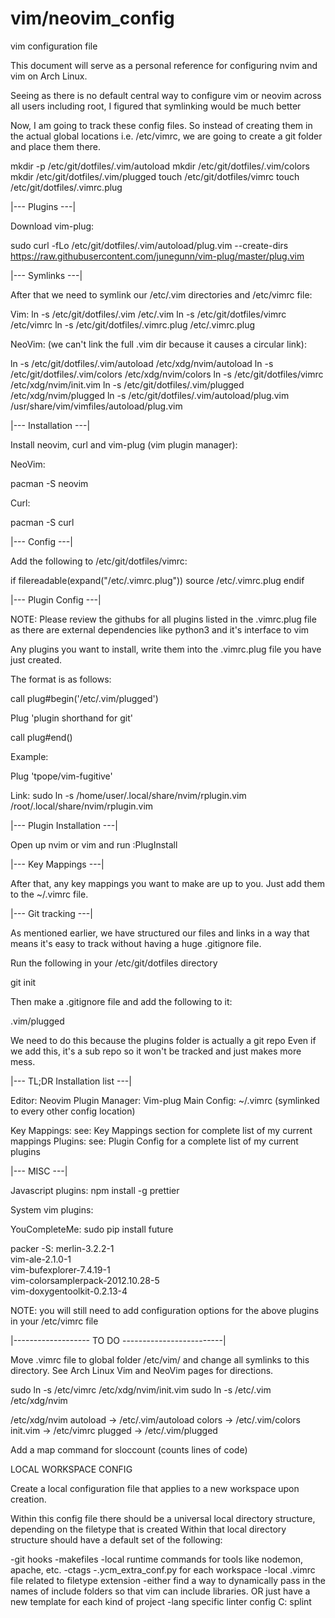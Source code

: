 # vim/neovim_config
vim configuration file

This document will serve as a personal reference for configuring nvim and vim on Arch Linux. 

Seeing as there is no default central way to configure vim or neovim across all users including root, I figured that
symlinking would be much better

Now, I am going to track these config files. So instead of creating them
in the actual global locations i.e. /etc/vimrc, we are going to create 
a git folder and place them there. 

mkdir -p  /etc/git/dotfiles/.vim/autoload
mkdir 		/etc/git/dotfiles/.vim/colors
mkdir 		/etc/git/dotfiles/.vim/plugged
touch			/etc/git/dotfiles/vimrc
touch			/etc/git/dotfiles/.vimrc.plug

|--- Plugins ---|

Download vim-plug:

sudo curl -fLo /etc/git/dotfiles/.vim/autoload/plug.vim --create-dirs https://raw.githubusercontent.com/junegunn/vim-plug/master/plug.vim

|--- Symlinks ---|

After that we need to symlink our /etc/.vim directories and /etc/vimrc file:

Vim:
ln -s /etc/git/dotfiles/.vim /etc/.vim
ln -s /etc/git/dotfiles/vimrc /etc/vimrc
ln -s /etc/git/dotfiles/.vimrc.plug /etc/.vimrc.plug

NeoVim:
(we can't link the full .vim dir because it causes a circular link):

ln -s /etc/git/dotfiles/.vim/autoload /etc/xdg/nvim/autoload
ln -s /etc/git/dotfiles/.vim/colors		/etc/xdg/nvim/colors
ln -s /etc/git/dotfiles/vimrc					/etc/xdg/nvim/init.vim
ln -s /etc/git/dotfiles/.vim/plugged	/etc/xdg/nvim/plugged
ln -s /etc/git/dotfiles/.vim/autoload/plug.vim /usr/share/vim/vimfiles/autoload/plug.vim



|--- Installation ---|

Install neovim, curl and vim-plug (vim plugin manager):

NeoVim:

pacman -S neovim 

Curl:

pacman -S curl


|--- Config ---|

Add the following to /etc/git/dotfiles/vimrc:

 if filereadable(expand("/etc/.vimrc.plug"))
    source /etc/.vimrc.plug
 endif



|--- Plugin Config ---|

NOTE: Please review the githubs for all plugins listed in the .vimrc.plug file as there are external dependencies like python3 and it's interface to vim

Any plugins you want to install, write them into the .vimrc.plug file you have just created. 

The format is as follows:

call plug#begin('/etc/.vim/plugged')

Plug 'plugin shorthand for git'

call plug#end()

Example:

Plug 'tpope/vim-fugitive'

Link:
sudo ln -s /home/user/.local/share/nvim/rplugin.vim /root/.local/share/nvim/rplugin.vim



|--- Plugin Installation ---|

Open up nvim or vim and run :PlugInstall


|--- Key Mappings ---|

After that, any key mappings you want to make are up to you. Just add them to the ~/.vimrc file. 




|--- Git tracking ---|

As mentioned earlier, we have structured our files and links in a way
that means it's easy to track without having a huge .gitignore file. 

Run the following in your /etc/git/dotfiles directory

git init


Then make a .gitignore file and add the following to it:

.vim/plugged


We need to do this because the plugins folder is actually a git repo
Even if we add this, it's a sub repo so it won't be tracked and just
makes more mess.

|--- TL;DR Installation list ---|

Editor:           Neovim
Plugin Manager:   Vim-plug
Main Config:      ~/.vimrc (symlinked to every other config location)

Key Mappings:     see: Key Mappings section for complete list of my current mappings
Plugins:          see: Plugin Config for a complete list of my current plugins 

|--- MISC ---|

Javascript plugins:
npm install -g prettier

System vim plugins:

YouCompleteMe:
sudo pip install future

packer -S: 
merlin-3.2.2-1  
vim-ale-2.1.0-1  
vim-bufexplorer-7.4.19-1  
vim-colorsamplerpack-2012.10.28-5  
vim-doxygentoolkit-0.2.13-4

NOTE: you will still need to add configuration options for the above plugins in your /etc/vimrc file


|------------------- TO DO -------------------------|

Move .vimrc file to global folder /etc/vim/ and change all symlinks to this directory. See Arch Linux Vim and NeoVim pages for directions.

sudo ln -s /etc/vimrc /etc/xdg/nvim/init.vim
sudo ln -s /etc/.vim   /etc/xdg/nvim

/etc/xdg/nvim
autoload 	-> /etc/.vim/autoload
colors 		-> /etc/.vim/colors
init.vim 	-> /etc/vimrc
plugged 	-> /etc/.vim/plugged


Add a map command for sloccount (counts lines of code)


LOCAL WORKSPACE CONFIG 

Create a local configuration file that applies to a new workspace upon
creation. 

Within this config file there should be a universal local directory 
structure, depending on the filetype that is created
Within that local directory structure should have a default set of the 
following:

  -git hooks
  -makefiles
  -local runtime commands for tools like nodemon, apache, etc. 
  -ctags
  -.ycm_extra_conf.py for each workspace
  -local .vimrc file related to filetype extension
	-either find a way to dynamically pass in the names of include folders
	so that vim can include libraries. OR just have a new template
	for each kind of project
  -lang specific linter config
		C: splint
		

